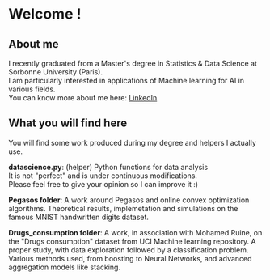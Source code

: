 # Welcome !

## About me
I recently graduated from a Master's degree in Statistics & Data Science at Sorbonne University (Paris).  
I am particularly interested in applications of Machine learning for AI in various fields.  
You can know more about me here: [LinkedIn](https://www.linkedin.com/in/romain-chor/)

## What you will find here
You will find some work produced during my degree and helpers I actually use.  

**datascience.py**: (helper) Python functions for data analysis  
It is not "perfect" and is under continuous modifications.  
Please feel free to give your opinion so I can improve it :)  

**Pegasos folder**: A work around Pegasos and online convex optimization algorithms. Theoretical results, implemetation and simulations on the famous MNIST handwritten digits dataset.

**Drugs_consumption folder**: A work, in association with Mohamed Ruine, on the "Drugs consumption" dataset from UCI Machine learning repository. A proper study, with data exploration followed by a classification problem. Various methods used, from boosting to Neural Networks, and advanced aggregation models like stacking.  
